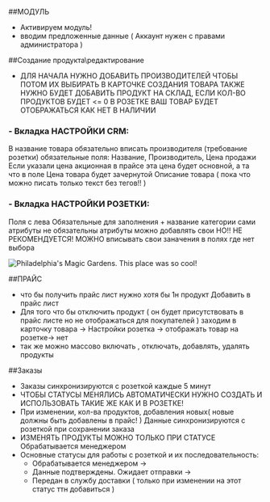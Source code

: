 ##МОДУЛЬ


- Активируем модуль!
- вводим предложенные данные ( Аккаунт нужен с правами администратора )






##Создание продукта\редактирование


- ДЛЯ НАЧАЛА НУЖНО ДОБАВИТЬ ПРОИЗВОДИТЕЛЕЙ ЧТОБЫ ПОТОМ ИХ ВЫБИРАТЬ В КАРТОЧКЕ СОЗДАНИЯ ТОВАРА
ТАКЖЕ НУЖНО БУДЕТ ДОБАВИТЬ ПРОДУКТ НА СКЛАД, ЕСЛИ КОЛ-ВО ПРОДУКТОВ БУДЕТ <= 0 В РОЗЕТКЕ ВАШ ТОВАР БУДЕТ ОТОБРАЖАТЬСЯ КАК НЕТ В НАЛИЧИИ

### - Вкладка НАСТРОЙКИ CRM:
В название товара обязательно вписать производителя (требование розетки)
обязательные поля: Название, Производитель, Цена продажи
Если указали цена акционная в прайсе эта цена будет основной, а та что в поле Цена товара будет зачернутой
Описание товара ( пока что можно писать только текст без тегов!! )

### - Вкладка НАСТРОЙКИ РОЗЕТКИ:
Поля с лева Обязательные для заполнения + название категории
сами атрибуты не обязательны
атрибуты можно добавлять свои НО!! НЕ РЕКОМЕНДУЕТСЯ! МОЖНО вписывать свои заначения в полях где нет выбора

![Philadelphia's Magic Gardens. This place was so cool!](/assets/images/philly-magic-gardens.jpg "Philadelphia's Magic Gardens")



##ПРАЙС

- что бы получить прайс лист нужно хотя бы 1н продукт Добавить в прайс лист
- Для того что бы отключить продукт ( он будет присутствовать в прайс листе но не отображаться для покупателей ) заходим в карточку товара -> Настройки розетка -> отображать товар на розетке-> нет
- так же можно массово включать , отключать, добавлять, удалять продукты




##Заказы

- Заказы синхронизируются с розеткой каждые 5 минут
- ЧТОБЫ СТАТУСЫ МЕНЯЛИСЬ АВТОМАТИЧЕСКИ НУЖНО СОЗДАТЬ И ИСПОЛЬЗОВАТЬ ТАКИЕ ЖЕ КАК И В РОЗЕТКЕ!
- При изменении, кол-ва продуктов, добавления новых( новые должны быть добавлены в прайс! ) Данные синхронизируются с розеткой при сохранении заказа
- ИЗМЕНЯТЬ ПРОДУКТЫ МОЖНО ТОЛЬКО ПРИ СТАТУСЕ Обрабатывается менеджером
- Основные статусы для работы с розеткой и их последовательность: 
	- Обрабатывается менеджером -> 
	- Данные подтверждены. Ожидает отправки -> 
	- Передан в службу доставки ( только при изменении на этот статус ттн добавиться )